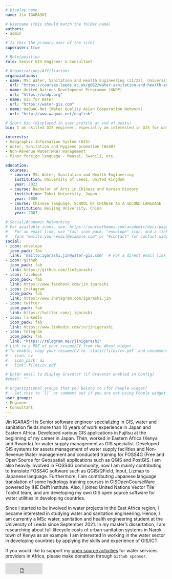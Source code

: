 ```yaml
---
# Display name
name: Jin IGARASHI

# Username (this should match the folder name)
authors:
- admin

# Is this the primary user of the site?
superuser: true

# Role/position
role: Senior GIS Engineer & Consultant

# Organizations/Affiliations
organizations:
- name: MSc Water, Sanitation and Health Engineering (21/22), University of Leeds
  url: "https://courses.leeds.ac.uk/g062/water-sanitation-and-health-engineering-msc-eng-"
- name: United Nations Development Programme (UNDP)
  url: "https://undp.org"
- name: GIS for Water
  url: "https://water-gis.com"
- name: WaQuAC-Net (Water Quality Asian Cooperation Network)
  url: "http://www.waquac.net/english"

# Short bio (displayed in user profile at end of posts)
bio: I am skilled GIS engineer, especially am interested in GIS for water management.

interests:
- Geographic Information System (GIS)
- Water, Sanitation and Hygiene promotion (WaSH)
- Non-Revenue Water(NRW) management
- Minor foreign language - Maasai, Swahili, etc.

education:
  courses:
  - course: MSc Water, Sanitation and Health Engineering
    institution: University of Leeds, United Kingdom
    year: 2022
  - course: Bachelor of Arts in Chinese and Korean history
    institution: Tokai University, Japan
    year: 2009
  - course: Chinese language, SCHOOL OF CHINESE AS A SECOND LANGUAGE
    institution: Beijing University, China
    year: 2007

# Social/Academic Networking
# For available icons, see: https://sourcethemes.com/academic/docs/page-builder/#icons
#   For an email link, use "fas" icon pack, "envelope" icon, and a link in the
#   form "mailto:your-email@example.com" or "#contact" for contact widget.
social:
- icon: envelope
  icon_pack: fas
  link: 'mailto:igarashi.jin@water-gis.com'  # For a direct email link, use "mailto:test@example.org".
- icon: github
  icon_pack: fab
  link: https://github.com/JinIgarashi
- icon: facebook
  icon_pack: fab
  link: https://www.facebook.com/jin.igarashi
- icon: instagram
  icon_pack: fab
  link: https://www.instagram.com/igarashi.jin
- icon: twitter
  icon_pack: fab
  link: https://twitter.com/j_igarashi
- icon: linkedin
  icon_pack: fab
  link: https://www.linkedin.com/in/jinigarashi
- icon: telegram
  icon_pack: fab
  link: "https://telegram.me/@jinigarashi"
# Link to a PDF of your resume/CV from the About widget.
# To enable, copy your resume/CV to `static/files/cv.pdf` and uncomment the lines below.
# - icon: cv
#   icon_pack: ai
#   link: files/cv.pdf

# Enter email to display Gravatar (if Gravatar enabled in Config)
#email: ""

# Organizational groups that you belong to (for People widget)
#   Set this to `[]` or comment out if you are not using People widget.
user_groups:
- Engineer
- Consultant
---
```


Jin IGARASHI is Senior software engineer specializing in GIS, water and sanitation fields more than 10 years of work experience in Japan and Eastern Africa. Developed various GIS applications in Fujitsu at the beginning of my career in Japan. Then, worked in Eastern Africa (Kenya and Rwanda) for water supply management as GIS specialist. Developed GIS systems for assets management of water supply facilities and Non-Revenue Water management and conducted training for FOSS4G (Free and Open Source for Geospatial) applications such as QGIS and PostGIS. I am also heavily involved in FOSS4G community, now I am mainly contributing to translate FOSS4G software such as QGIS/QField, Input, Lizmap to Japanese language. Furthermore, I am contributing Japanese language translation of some hydrology training courses in GISOpenCourseWare powered by IHE Delft institute. Also, I joined United Nations Vector Tile Toolkit team, and am developing my own GIS open source software for water utilities in developing countries.

Since I started to be involved in water projects in the East Africa region, I became interested in studying water and sanitation engineering. Hence, I am currently a MSc water, sanitation and health engineering student at the University of Leeds since September 2021. In my master’s dissertation, I am researching about full lifecycle costs of urban sanitation systems in Narok town of Kenya as an example. I am interested in working in the water sector in developing countries by applying the skills and experience of GIS/ICT.

If you would like to support my [open source activities](https://water-gis.com/en/) for water services providers in Africa, please make donattion through `Github sponsor`.

<iframe src="https://github.com/sponsors/JinIgarashi/button" title="Sponsor JinIgarashi" height="35" width="116" style="border: 0;"></iframe>